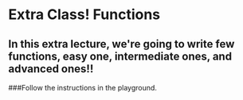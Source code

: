 
#  Extra Class! Functions 
## In this extra lecture, we're going to write few functions, easy one, intermediate ones, and advanced ones!!
###Follow the instructions in the playground. 

